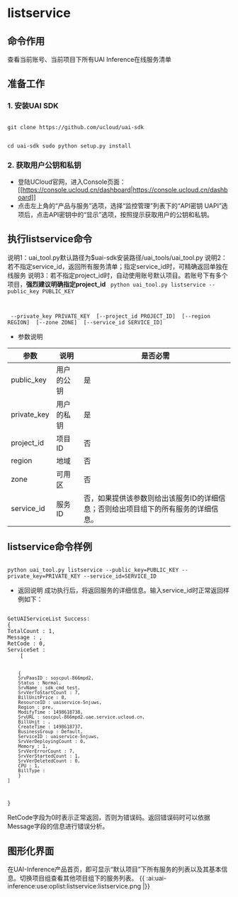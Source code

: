 

# listservice
## 命令作用
查看当前账号、当前项目下所有UAI Inference在线服务清单

## 准备工作
### 1. 安装UAI SDK

<code>
git clone https://github.com/ucloud/uai-sdk

cd uai-sdk
sudo python setup.py install
</code>

### 2. 获取用户公钥和私钥 

  * 登陆UCloud官网，进入Console页面：[[https://console.ucloud.cn/dashboard|https://console.ucloud.cn/dashboard]]
  * 点击左上角的“产品与服务”选项，选择“监控管理”列表下的“API密钥 UAPI”选项后，点击API密钥中的“显示”选项，按照提示获取用户的公钥和私钥。

## 执行listservice命令
说明1：uai\_tool.py默认路径为$uai-sdk安装路径/uai\_tools/uai\_tool.py 
说明2：若不指定service\_id，返回所有服务清单；指定service\_id时，可精确返回单独在线服务 
说明3：若不指定project\_id时，自动使用账号默认项目。若账号下有多个项目，**强烈建议明确指定project\_id** 
<code>
python uai_tool.py listservice    --public_key PUBLIC_KEY

​                                  --private_key PRIVATE_KEY
​			          [--project_id PROJECT_ID]
​			          [--region REGION]
​			          [--zone ZONE]
​                                  [--service_id SERVICE_ID]
</code>

  * 参数说明 

| **参数** | **说明** | **是否必需** |
| -------- | -------- | ------------ |
| public\_key   | 用户的公钥   | 是                                           |
| private\_key  | 用户的私钥   | 是                                           |
| project_id    | 项目ID    | 否                                           |
| region        | 地域      | 否                                           |
| zone          | 可用区     | 否                                           |
| service\_id   | 服务ID    | 否，如果提供该参数则给出该服务ID的详细信息；否则给出项目组下的所有服务的详细信息。  |

## listservice命令样例

<code>
python uai_tool.py listservice --public_key=PUBLIC_KEY --private_key=PRIVATE_KEY --service_id=SERVICE_ID
</code>

  * 返回说明
成功执行后，将返回服务的详细信息。输入service\_id时正常返回样例如下：

<code>
GetUAIServiceList Success:
{
TotalCount : 1,
Message : ,
RetCode : 0,
ServiceSet :
	[

		{
		SrvPaasID : soscpul-866mpd2,
		Status : Normal,
		SrvName : sdk_cmd_test,
		SrvVerToStartCount : 7,
		BillUnitPrice : 0,
		ResourceID : uaiservice-5njuws,
		Region : pre,
		ModifyTime : 1498618738,
		SrvURL : soscpul-866mpd2.uae.service.ucloud.cn,
		BillUnit : ,
		CreateTime : 1498618737,
		BusinessGroup : Default,
		ServiceID : uaiservice-5njuws,
		SrvVerDeployingCount : 0,
		Memory : 1,
		SrvVerErrorCount : 7,
		SrvVerStartedCount : 1,
		SrvVerDeletedCount : 0,
		CPU : 1,
		BillType :
		}
	]
}
</code>

RetCode字段为0时表示正常返回，否则为错误码。返回错误码时可以依据Message字段的信息进行错误分析。

## 图形化界面

在UAI-Inference产品首页，即可显示“默认项目”下所有服务的列表以及其基本信息。切换项目组查看其他项目组下的服务列表。
{{ :ai:uai-inference:use:oplist:listservice:listservice.png |}}

